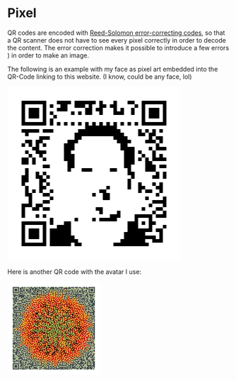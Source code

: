 # Pixel

QR codes are encoded with [Reed-Solomon error-correcting codes](https://en.wikipedia.org/wiki/Reed%E2%80%93Solomon_error_correction), so that a QR scanner does not have to see every pixel correctly in order to decode the content. The error correction makes it possible to introduce a few errors ) in order to make an image.

The following is an example with my face as pixel art embedded into the QR-Code linking to this website. (I know, could be any face, lol)

![me_on-a-qrcode.png](_me_on-a-qrcode.webp)

Here is another QR code with the avatar I use:

![0xfab1](_0xfab1-qrcode.webp)
